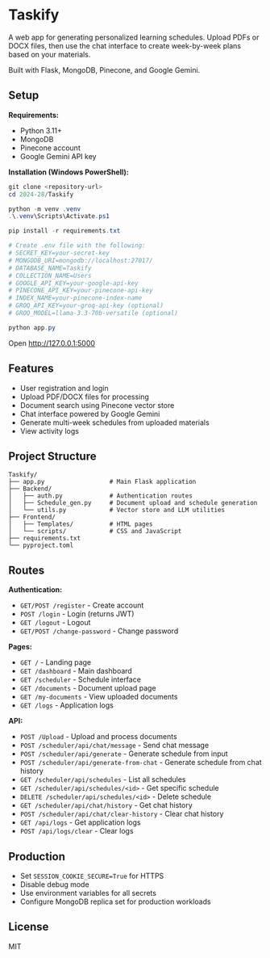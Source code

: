 # Taskify

A web app for generating personalized learning schedules. Upload PDFs or DOCX files, then use the chat interface to create week-by-week plans based on your materials.

Built with Flask, MongoDB, Pinecone, and Google Gemini.

## Setup

**Requirements:**
- Python 3.11+
- MongoDB
- Pinecone account
- Google Gemini API key

**Installation (Windows PowerShell):**

```powershell
git clone <repository-url>
cd 2024-28/Taskify

python -m venv .venv
.\.venv\Scripts\Activate.ps1

pip install -r requirements.txt

# Create .env file with the following:
# SECRET_KEY=your-secret-key
# MONGODB_URI=mongodb://localhost:27017/
# DATABASE_NAME=Taskify
# COLLECTION_NAME=Users
# GOOGLE_API_KEY=your-google-api-key
# PINECONE_API_KEY=your-pinecone-api-key
# INDEX_NAME=your-pinecone-index-name
# GROQ_API_KEY=your-groq-api-key (optional)
# GROQ_MODEL=llama-3.3-70b-versatile (optional)

python app.py
```

Open http://127.0.0.1:5000

## Features

- User registration and login
- Upload PDF/DOCX files for processing
- Document search using Pinecone vector store
- Chat interface powered by Google Gemini
- Generate multi-week schedules from uploaded materials
- View activity logs

## Project Structure

```
Taskify/
├── app.py                  # Main Flask application
├── Backend/
│   ├── auth.py             # Authentication routes
│   ├── Schedule_gen.py     # Document upload and schedule generation
│   └── utils.py            # Vector store and LLM utilities
├── Frontend/
│   ├── Templates/          # HTML pages
│   └── scripts/            # CSS and JavaScript
├── requirements.txt
└── pyproject.toml
```

## Routes

**Authentication:**
- `GET/POST /register` - Create account
- `POST /login` - Login (returns JWT)
- `GET /logout` - Logout
- `GET/POST /change-password` - Change password

**Pages:**
- `GET /` - Landing page
- `GET /dashboard` - Main dashboard
- `GET /scheduler` - Schedule interface
- `GET /documents` - Document upload page
- `GET /my-documents` - View uploaded documents
- `GET /logs` - Application logs

**API:**
- `POST /Upload` - Upload and process documents
- `POST /scheduler/api/chat/message` - Send chat message
- `POST /scheduler/api/generate` - Generate schedule from input
- `POST /scheduler/api/generate-from-chat` - Generate schedule from chat history
- `GET /scheduler/api/schedules` - List all schedules
- `GET /scheduler/api/schedules/<id>` - Get specific schedule
- `DELETE /scheduler/api/schedules/<id>` - Delete schedule
- `GET /scheduler/api/chat/history` - Get chat history
- `POST /scheduler/api/chat/clear-history` - Clear chat history
- `GET /api/logs` - Get application logs
- `POST /api/logs/clear` - Clear logs

## Production

- Set `SESSION_COOKIE_SECURE=True` for HTTPS
- Disable debug mode
- Use environment variables for all secrets
- Configure MongoDB replica set for production workloads

## License

MIT
